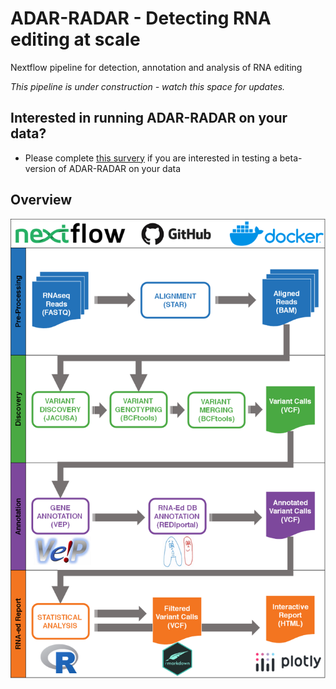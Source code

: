 # ADAR-RADAR - Detecting RNA editing at scale
Nextflow pipeline for detection, annotation and analysis of RNA editing

*This pipeline is under construction - watch this space for updates.*

## Interested in running ADAR-RADAR on your data?
* Please complete [this survery](https://forms.office.com/r/xneienUMBu) if you are interested in testing a beta-version of ADAR-RADAR on your data

## Overview
<p align="center"><img src="img/ADAR-radar.png"/></p>
